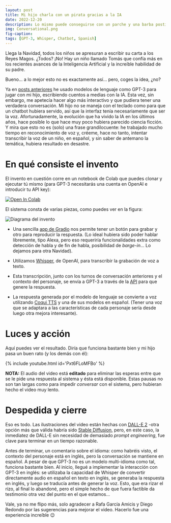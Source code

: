 ```yaml
---
layout: post
title: Mi hijo charla con un pirata gracias a la IA
date: 2022-12-20
description: Lo mismo puede conseguirse con un parche y una barba postiza, pero ¿dónde está la diversión en eso?
img: Conversational.png
fig-caption: 
tags: [GPT-3, Whisper, Chatbot, Spanish]
---
```


Llega la Navidad, todos los niños se apresuran a escribir su carta a los Reyes Magos. ¿Todos? ¡No! Hay un niño llamado Tomás que confía más en los recientes avances de la Inteligencia Artificial y la increíble habilidad de su padre.

Bueno... a lo mejor esto no es exactamente así... pero, coges la idea, ¿no?

Ya en [posts anteriores](https://robertofont.github.io/IllustratedFairyTales/) he usado modelos de lenguaje como GPT-3 para jugar con mi hijo, escribiendo cuentos a medias con la IA. Esta vez, sin embargo, me apetecía hacer algo más interactivo y que pudiera tener una verdadera conversación. Mi hijo no se maneja con el teclado como para que un chatbot hubiera servido, así que la interfaz tenía necesariamente que ser la voz. Afortunadamente, la evolución que ha vivido la IA en los últimos años, hace posible lo que hace muy poco hubiera parecido ciencia ficción. Y mira que esto no es (solo) una frase grandilocuente: he trabajado mucho tiempo en reconocimiento de voz y, créeme, hace no tanto, intentar transcribir la voz de un niño, en español, y sin saber de antemano la temática, hubiera resultado en desastre.

# En qué consiste el invento

El invento en cuestión corre en un notebook de Colab que puedes clonar y ejecutar tú mismo (para GPT-3 necesitarás una cuenta en OpenAI e introducir tu API key):

[![Open In Colab](https://colab.research.google.com/assets/colab-badge.svg)](https://colab.research.google.com/github/RobertoFont/Blog/blob/main/notebooks/2022-12-18-ConversationalGame.ipynb)

El sistema consta de varias piezas, como puedes ver en la figura:

![Diagrama del invento]({{site.baseurl}}/assets/img/2022-12-20-MiHijoHablaConUnPirataIA/Diagrama.png)

- Una sencilla [app de Gradio](https://gradio.app/) nos permite tener un botón para grabar y otro para reproducir la respuesta. (Lo ideal hubiera sido poder hablar libremente, tipo Alexa, pero eso requeriría funcionalidades extra como detección de habla y de fin de habla, posibilidad de *barge-in*... Lo dejamos para otra Navidad).

- Utilizamos [Whisper](https://openai.com/blog/whisper/), de OpenAI, para transcribir la grabación de voz a texto.

- Esta transcripción, junto con los turnos de conversación anteriores y el contexto del personaje, se envía a GPT-3 a través de la [API](https://openai.com/api/) para que genere la respuesta.

- La respuesta generada por el modelo de lenguaje se convierte a voz utilizando [Coqui TTS](https://github.com/coqui-ai/TTS) y una de sus modelos en español. (Tener una voz que se adaptara a las características de cada personaje sería desde luego otra mejora interesante).

# Luces y acción

Aquí puedes ver el resultado. Diría que funciona bastante bien y mi hijo pasa un buen rato (y los demás con él):

{% include youtube.html id='Pxt6FLoMFBo' %}

**NOTA:** El audio del video está **editado** para eliminar las esperas entre que se le pide una respuesta al sistema y ésta está disponible. Estas pausas no son tan largas como para impedir *conversar* con el sistema, pero hubieran hecho el video muy lento.

# Despedida y cierre

Eso es todo. Las ilustraciones del video están hechas con [DALL-E 2](https://robertofont.github.io/FirstStepsDalle2/) -otra opción más que válida habría sido [Stable Diffusion](https://robertofont.github.io/GettingStartedStableDiffusion/), pero, en este caso, la inmediatez de DALL-E sin necesidad de demasiado *prompt engineering*, fue clave para terminar en un tiempo razonable.

Antes de terminar, un comentario sobre el idioma: como habréis visto, el contexto del personaje está en inglés, pero la conversación se mantiene en español. A pesar de que GPT-3 no es un modelo multi-idioma como tal, funciona bastante bien. Al inicio, llegué a implementar la interacción con GPT-3 en inglés: se utilizaba la capacidad de Whisper de convertir directamente audio en español en texto en inglés, se generaba la respuesta en inglés, y luego se traducía antes de generar la voz. Esto, que era rizar el rizo, al final lo abandoné, pero el simple hecho de que fuera factible da testimonio otra vez del punto en el que estamos...

Vale, ya no me flipo más, solo agradecer a Rafa García Amicis y Diego Redondo por las sugerencias para mejorar el video. Hacerlo fue una experiencia increíble :wink:
